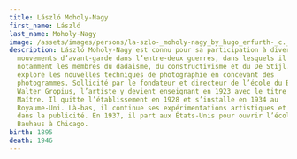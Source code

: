 ```yaml
---
title: László Moholy-Nagy
first_name: László
last_name: Moholy-Nagy
image: /assets/images/persons/la-szlo-_moholy-nagy_by_hugo_erfurth-_c._1930_.jpg
description: László Moholy-Nagy est connu pour sa participation à divers
  mouvements d’avant-garde dans l’entre-deux guerres, dans lesquels il côtoie
  notamment les membres du dadaisme, du constructivisme et du De Stijl. Il
  explore les nouvelles techniques de photographie en concevant des
  photogrammes. Sollicité par le fondateur et directeur de l’école du Bauhaus,
  Walter Gropius, l’artiste y devient enseignant en 1923 avec le titre de
  Maître. Il quitte l’établissement en 1928 et s’installe en 1934 au
  Royaume-Uni. Là-bas, il continue ses expérimentations artistiques et travaille
  dans la publicité. En 1937, il part aux États-Unis pour ouvrir l’école du New
  Bauhaus à Chicago.
birth: 1895
death: 1946
---
```

